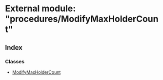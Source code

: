# External module: "procedures/ModifyMaxHolderCount"

## Index

### Classes

- [ModifyMaxHolderCount](../classes/_procedures_modifymaxholdercount_.modifymaxholdercount.md)
